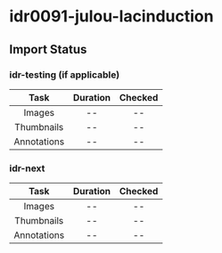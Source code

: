# idr0091-julou-lacinduction

## Import Status

### idr-testing (if applicable)
| Task | Duration | Checked |
| :----: |:----:| :----:|
| Images| -- | -- |
| Thumbnails | -- | -- |
| Annotations | -- | -- |

### idr-next
| Task | Duration | Checked |
| :----: |:----:| :----:|
| Images| -- | -- |
| Thumbnails | -- | -- |
| Annotations | -- | -- |